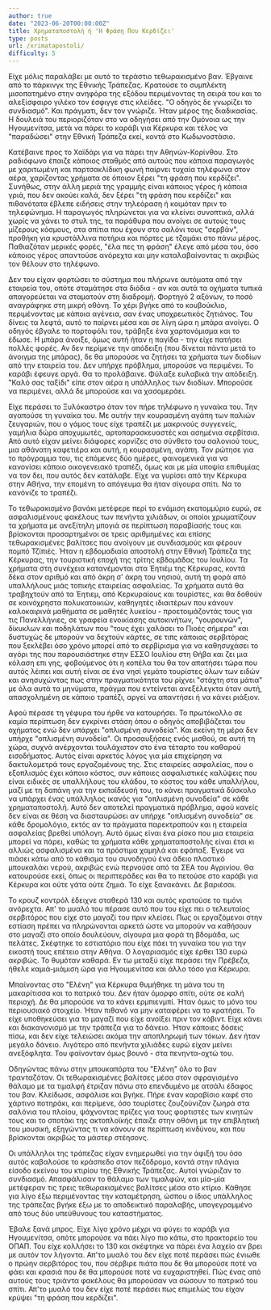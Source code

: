 ```yaml
---
author: true
date: "2023-06-20T00:00:00Z"
title: Χρηματαποστολή ή 'Η Φράση Που Κερδίζει'
type: posts
url: /xrimatapostoli/
difficulty: 5
---
```


Είχε μόλις παραλάβει με αυτό το τεράστιο τεθωρακισμένο βαν. Έβγαινε από το πάρκινγκ της Εθνικής Τράπεζας. Κρατούσε το συμπλέκτη μισοπατημένο στην ανηφόρα της εξόδου περιμένοντας τη σειρά του και το αλεξίσφαιρο γιλέκο τον έσφιγγε στις κλείδες.
"Ο οδηγός δε γνωρίζει το συνδιασμό". Και πράγματι, δεν τον γνώριζε. Ήταν μέρος της διαδικασίας. Η δουλειά του περιοριζόταν στο να οδηγήσει από την Ομόνοια ως την Ηγουμενίτσα, μετά να πάρει το καράβι για Κέρκυρα και τέλος να "παραδώσει" στην Εθνική Τράπεζα εκεί, κοντά στο Κωδωνοστάσιο.

Κατέβαινε προς το Χαϊδάρι για να πάρει την Αθηνών-Κορίνθου. Στο ραδιόφωνο έπαιζε κάποιος σταθμός από αυτούς που κάποια παραγωγός με χαριτωμένη και παρτσακλίδικη φωνή παίρνει τυχαία τηλέφωνα στον αέρα, χαρίζοντας χρήματα σε όποιον ξέρει "τη φράση που κερδίζει". Συνήθως, στην άλλη μεριά της γραμμής είναι κάποιος γέρος ή κάποια γριά, που δεν ακούει καλά, δεν ξέρει "τη φράση που κερδίζει" και πιθανότατα έβλεπε ειδήσεις στην τηλεόραση ή κοιμόταν πριν το τηλεφώνημα. Η παραγωγός πληρώνεται για να κλείνει συνοπτικά, αλλά χωρίς να χάνει το στυλ της, τα παράθυρα που ανοίγει σε αυτούς τους μίζερους κόσμους, στα σπίτια που έχουν στο σαλόνι τους "σερβάν", προθήκη για κρυστάλλινα ποτήρια και πόρτες με τζαμάκι στο πάνω μέρος. Παθιαζόταν μερικές φορές, "έλα πες τη φράση" έλεγε από μέσα του, όσο κάποιος γέρος απαντούσε ανόρεχτα και μην καταλαβαίνοντας τι ακριβώς τον θέλουν στο τηλέφωνο.

Δεν του είχαν φορτώσει το σύστημα που πλήρωνε αυτόματα από την εταιρεία του, οπότε σταμάτησε στα διόδια - αν και αυτά τα οχήματα τυπικά απαγορεύεται να σταματούν στη διαδρομή. Φορτηγό 2 αξόνων, το ποσό αναγράφηκε στη μικρή οθόνη. Το χέρι βγήκε από το κουβούκλιο, περιμένοντας με κάποια αγένεια, σαν ένας υποχρεωτικός ζητιάνος. Του δίνεις τα λεφτά, αυτό το παίρνει μέσα και σε λίγη ώρα η μπάρα ανοίγει. Ο οδηγός έβγαλε το πορτοφόλι του, τράβηξε ένα χαρτονόμισμα και το έδωσε. Η μπάρα άνοιξε, όμως αυτή ήταν η παγίδα - την είχε πατήσει πολλές φορές. Αν δεν περίμενε την απόδειξη (που δίνεται πάντα μετά το άνοιγμα της μπάρας), δε θα μπορούσε να ζητήσει τα χρήματα των διοδίων από την εταιρεία του. Δεν υπήρχε πρόβλημα, μπορούσε να περιμένει. Το καράβι έφευγε αργά. Θα το προλάβαινε. Φύλαξε ευλαβικά την απόδειξη. "Καλό σας ταξίδι" είπε στον αέρα η υπάλληλος των διοδίων. Μπορούσε να περιμένει, αλλά δε μπορούσε και να χασομεράει.

Είχε περάσει το Ξυλόκαστρο όταν τον πήρε τηλέφωνο η γυναίκα του. Την αγαπούσε τη γυναίκα του. Με αυτήν την κουρασμένη αγάπη των παλιών ζευγαριών, που ο γάμος τους είχε τραπέζι με μακρινούς συγγενείς, γαμήλια δώρα αποχυμωτές, αρτοπαρασκευαστές και ασημένια σερβίτσια. Από αυτό είχαν μείνει διάφορες κορνίζες στο σύνθετο του σαλονιού τους, μια αθάνατη καφετιέρα και αυτή, η κουρασμένη, αγάπη. Τον ρώτησε για το πρόγραμμα του, τις επόμενες δύο ημέρες, φαινομενικά για να κανονίσει κάποιο οικογενειακό τραπέζι, όμως και με μία υποψία επιθυμίας να τον δει, που αυτός δεν κατάλαβε. Είχε να γυρίσει από την Κέρκυρα στην ΑΘήνα, την επομένη το απόγευμα θα ήταν σίγουρα σπίτι. Να το κανόνιζε το τραπέζι.

Το τεθωρακισμένο βανάκι μετέφερε περί το ενάμιση εκατομμύριο ευρώ, σε ασφαλισμένους φακέλους των πενήντα χιλιάδων, οι οποίοι χρωματίζουν τα χρήματα με ανεξίτηλη μπογιά σε περίπτωση παραβίασής τους και βρίσκονται προσαρτημένοι σε τρεις αριθμημένες και επίσης τεθωρακισμένες βαλίτσες που ανοίγουν με συνδιασμούς και φέρουν πομπό Τζίπιές. Ήταν η εβδομαδιαία αποστολή στην Εθνική Τράπεζα της Κέρκυρας, την τουριστική εποχή της τρίτης εβδομάδας του Ιουλίου. Τα χρήματα στη συνέχεια κατανέμονται στα Έητιέμ της Κέρκυρας, κοντά δέκα στον αριθμό και από άκρη σ' άκρη του νησιού, αυτή τη φορά από υπαλλήλους μιάς τοπικής εταιρείας ασφαλείας. Τα χρήματα αυτά θα τραβηχτούν από τα Έητιεμ, από Κερκυραίους και τουρίστες, και θα δοθούν σε κοινόχρηστα πολυκατοικιών, καθηγητές ιδιαιτέρων που κάνουν καλοκαιρινά μαθήματα σε μαθητές λυκείου - προετοιμάζοντάς τους για τις Πανελλήνιες, σε γραφεία ενοικίασης αυτοκινήτων, "γουρουνών", δίκυκλων και ποδηλάτων που "τους έχει χαλάσει το Πιοές σήμερα" και δυστυχώς δε μπορούν να δεχτούν κάρτες, σε τιπς κάποιας σερβιτόρας που ξεκλέβει όσο χρόνο μπορεί από το σερβίρισμα για να καθησυχάσει το αγόρι της που παρουσιάστηκε στην ΕΣΣΟ Ιουλίου στη Θήβα και ζει μια κόλαση επι γης, φοβούμενος ότι η κοπέλα του θα τον απατήσει τώρα που αυτός λέιπει και αυτή είναι σε ένα νησί γεμάτο τουρίστες όλων των ειδών και ανησυχώντας πως στην πραγματικότητα του ρίχνει "στάχτη στα μάτια" με όλα αυτά τα μηνύματα, πράγμα που εντείνεται ανεξέλεγκτα όταν αυτή, απασχολημένη σε κάποιο τραπέζι, αργεί να απαντήσει ή να κάνει ριάξιον.

Αφού πέρασε τη γέφυρα του ήρθε να κατουρήσει. Το πρωτόκολλο σε καμία περίπτωση δεν εγκρίνει στάση όπου ο οδηγός αποβιβάζεται του οχήματος ενώ δεν υπάρχει "οπλισμένη συνοδεία". Και εκείνη τη μέρα δεν υπήρχε "οπλισμένη συνοδεία". Οι προσαυξήσεις ενός μισθού, σε αυτή τη χώρα, συχνά ανέρχονται τουλάχιστον στο ένα τέταρτο του καθαρού εισοδήματος. Αυτός είναι αρκετός λόγος για μία επιχείρηση να δακτυλομετρά τους εργαζομένους της. Στις εταιρείες ασφαλείας, που ο εξοπλισμός έχει κάποιο κόστος, συν κάποιες ασφαλιστικές καλύψεις που είναι ειδικές σε υπαλλήλους του κλάδου, το κόστος του κάθε υπαλλήλου, μαζί με τη δαπάνη για την εκπαίδευσή του, το κάνει πραγματικά δύσκολο να υπάρχει ένας υπάλληλος ικανός για "οπλισμένη συνοδεία" σε κάθε χρηματαποστολή. Αυτό δεν αποτελεί πραγματικά πρόβλημα, αφού κανείς δεν είναι σε θέση να διασταυρώσει αν υπήρχε "οπλισμένη συνοδεία" σε κάθε δρομολόγιο, εκτός αν τα πράγματα παρεκτραπούν και η εταιρεία ασφαλείας βρεθεί υπόλογη. Αυτό όμως είναι ένα ρίσκο που μια εταιρεία μπορεί να πάρει, καθώς τα χρήματα κάθε χρηματαποστολής είναι έτσι κι αλλιώς ασφαλισμένα και τα πρόστιμα χαμηλά και εφάπαξ. Έγειρε να πιάσει κάτω από το κάθισμα του συνοδηγού ένα άδειο πλαστικό μπουκαλάκι νερού, ακριβώς ενώ περνούσε από τα ΣΕΑ του Αγρινίου. Θα κατουρούσε εκεί, όπως οι περιπτεράδες και θα το πετούσε στο καράβι για Κέρκυρα και ούτε γάτα ούτε ζημιά. Το είχε ξανακάνει. Δε βαριέσαι.

Το κρουζ κοντρόλ έδειχνε σταθερά 130 και αυτός κρατούσε το τιμόνι ανόρεχτα. Απ' το μυαλό του πέρασε αυτό που του είχε πει ο τελευταίος σερβιτόρος που είχε στο μαγαζί του πριν κλείσει. Πως οι εργαζόμενοι στην εστίαση πρέπει να πληρώνονται αρκετά ώστε να μπορούν να καθήσουν στο μαγαζί στο οποίο δουλεύουν, σίγουρα μια φορά τη βδομάδα, ως πελάτες. Σκέφτηκε το εστιατόριο που είχε πάει τη γυναίκα του για την εικοστή τους επέτειο στην Αθήνα. Ο λογαριασμός είχε έρθει 130 ευρώ ακριβώς. Το θυμόταν καθαρά. Εν τω μεταξύ είχε περάσει την Πρέβεζα, ήθελε καμιά-μιάμιση ώρα για Ηγουμενίτσα και άλλο τόσο για Κέρκυρα.

Μπαίνοντας στο "Ελένη" για Κέρκυρα θυμήθηκε τη μάνα του τη μακαρίτισσα και το πατρικό του. Δεν ήταν όμορφο σπίτι, ούτε σε καλή περιοχή. Δε θα μπορούσε να το κάνει ερμπιενμπί. Ήταν όμως το μόνο του περιουσιακό στοιχείο. Ήταν πιθανό να μην καταφέρει να το κρατήσει. Το είχε υποθηκεύσει για το μαγαζί που είχε ανοίξει πριν τον κόβιντ. Είχε κάνει και διακανονισμό με την τράπεζα για το δάνειο. Ήταν κάποιες δόσεις πίσω, και δεν είχε τελειώσει ακόμα την αποπληρωμή των τόκων. Δεν ήταν μεγάλο δάνειο. Λιγότερο από πενήντα χιλιάδες ευρώ είχαν μείνει ανεξόφλητα. Του φαίνονταν όμως βουνό - στα πενηντα-οχτώ του.

Οδηγώντας πάνω στην μπουκαπόρτα του "Ελένη" όλο το βαν τρανταζόταν. Οι τεθωρακισμένες βαλίτσες μέσα στον σφραγισμένο θάλαμο με τα τιμαλφή έτριζαν πάνω στο επενδυμένο με ατσάλι έδαφος του βαν. Κλείδωσε, ασφάλισε και βγήκε. Πήρε έναν καραβίσιο καφέ στο χάρτινο ποτηράκι, και περίμενε, όσο τουρίστες ζουζούνιζαν ζωηρά στα σαλόνια του πλοίου, ψάχνοντας πρίζες για τους φορτιστές των κινητών τους και το σποτάκι της ακτοπλοϊκής έπαιζε στην οθόνη με την επιβλητική του μουσική, εξηγώντας τι να κάνουν σε περίπτωση κινδύνου, και που βρίσκονται ακριβώς τα μάστερ στέησονς.

Οι υπάλληλοι της τράπεζας είχαν ενημερωθεί για την άφιξή του όσο αυτός καβαλούσε το κράσπεδο στον πεζόδρομο, κοντά στην πλάγια είσοδο εκείνου του κτιρίου της Εθνικής Τράπεζας. Αυτοί γνώριζαν το συνδιασμό. Απασφάλισαν το θάλαμο των τιμαλφών, και μία-μία μετέφεραν τις τρεις τεθωρακισμένες βαλίτσες μέσα στο κτίριο. Κάθησε για λίγο έξω περιμένοντας την καταμέτρηση, ώσπου ο ίδιος υπάλληλος της τράπεζας βγήκε έξω με το αποδεικτικό παραλαβής, υπογεγραμμένο από τους δύο υπεύθυνους του καταστήματος.

Έβαλε ξανά μπρος. Είχε λίγο χρόνο μέχρι να φύγει το καράβι για Ηγουμενίτσα, οπότε μπορούσε να πάει λίγο πιο κάτω, στο πρακτορείο του ΟΠΑΠ. Του είχε κολλήσει το 130 και σκέφτηκε να πάρει ένα λαχείο αν βρει με αυτόν τον λήγοντα. Απ'το μυαλό του δεν είχε ποτέ περάσει πώς ένιωθε ο πρώην σερβιτόρος του, που σέρβιρε πιάτα που δε θα μπορούσε ποτέ να φάει και κρασιά που δε θα μπορούσε ποτέ να ευχαριστηθεί. Πώς ένας από αυτούς τους τριάντα φακέλους θα μπορούσαν να σώσουν το πατρικό του σπίτι. Απ'το μυαλό του δεν είχε ποτέ περάσει πως επιμελώς του είχαν κρύψει "τη φράση που κερδίζει".

